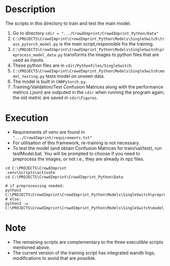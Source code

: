 
# Description
The scripts in this directory to train and test the main model. 
1. Go to directory `cdir = ".../CrowdImprint/CrowdImprint_Python/Data"`
2. `C:\PROJECTS\CrowdImprint\CrowdImprint_Python\Models\SingleSwitch\train_pytorch_model.py` is the main script,responsible fro the training. 
3. `C:\PROJECTS\CrowdImprint\CrowdImprint_Python\Models\SingleSwitch\preprocess_model_data.py` transforms the images to python files that are used as inputs.
4. These python files are in `cdir/PythonFiles/SingleSwitch`.
5. `C:\PROJECTS\CrowdImprint\CrowdImprint_Python\Models\SingleSwitch\model_testing.py` tests model on unseen data.
6. The model is built in `CNNPytorch.py`.
7. Training/Validation/Test Confusion Matrices along with the performance metrics (.json) are outputed in the `cdir` when running the program again; the old metric are saved in `cdir\Figures`.

# Execution
- Requirements of venv are found in `".../CrowdImprint/requirements.txt"`
- For utilisation of this framework, re-training is not necessary.
- To test the model (and obtain Confusion Matrices for train/val/test), run testModel.bat. You will be prompted to choose if you need to preprocess the images, or not i.e., they are already in npz files.
```
cd C:\PROJECTS\CrowdImprint
.venv\Scripts\activate
cd C:\PROJECTS\CrowdImprint\CrowdImprint_Python\Data

# if preprocessing needed:
python3 C:\PROJECTS\CrowdImprint\CrowdImprint_Python\Models\SingleSwitch\preprocess_model_data.py
# else:
python3 -u C:\PROJECTS\CrowdImprint\CrowdImprint_Python\Models\SingleSwitch\model_testing.py
```

# Note
- The remaining scripts are complementary to the three executible scripts mentioned above. 
- The current version of the training script has integrated wandb logs; modifications to avoid that are possible.  